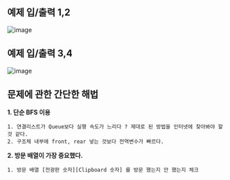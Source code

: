 예제 입/출력 1,2
------------------
![image](https://user-images.githubusercontent.com/64742982/163310594-33857798-443a-4f81-9639-1352e956424e.png)

예제 입/출력 3,4
------------------
![image](https://user-images.githubusercontent.com/64742982/163310623-99c601a8-c064-4881-8483-5f7eaeb3629d.png)

문제에 관한 간단한 해법
------------------------

**1. 단순 BFS 이용**

    1. 연결리스트가 Queue보다 실행 속도가 느리다 ? 제대로 된 방법을 인터넷에 찾아봐야 할 것 같다.
    2. 구조체 내부에 front, rear 넣는 것보다 전역변수가 빠르다.
    
**2. 방문 배열이 가장 중요했다.**

    1. 방문 배열 [전광판 숫자][Clipboard 숫자] 를 방문 했는지 안 했는지 체크
